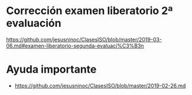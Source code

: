 # Corrección examen liberatorio 2ª evaluación
https://github.com/jesusninoc/ClasesISO/blob/master/2019-03-06.md#examen-liberatorio-segunda-evaluaci%C3%B3n

# Ayuda importante
* https://github.com/jesusninoc/ClasesISO/blob/master/2019-02-26.md
